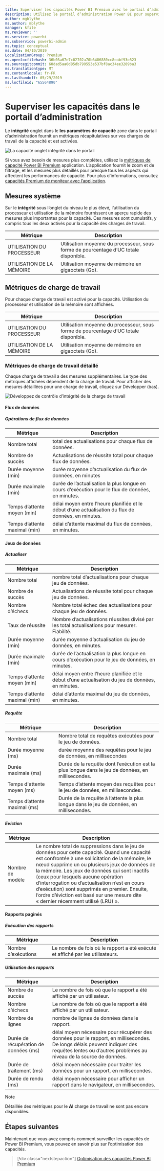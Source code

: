 ```yaml
---
title: Superviser les capacités Power BI Premium avec le portail d’administration
description: Utilisez le portail d’administration Power BI pour superviser vos capacités Premium.
author: mgblythe
ms.author: mblythe
manager: kfile
ms.reviewer: ''
ms.service: powerbi
ms.subservice: powerbi-admin
ms.topic: conceptual
ms.date: 04/10/2019
LocalizationGroup: Premium
ms.openlocfilehash: 36b03a67e7c02702a70b6486880cc8eabf93e823
ms.sourcegitcommit: 60dad5aa0d85db790553e537bf8ac34ee3289ba3
ms.translationtype: MT
ms.contentlocale: fr-FR
ms.lasthandoff: 05/29/2019
ms.locfileid: "65564890"
---
```

# <a name="monitor-capacities-in-the-admin-portal"></a>Superviser les capacités dans le portail d’administration

Le **intégrité** onglet dans le **les paramètres de capacité** zone dans le portail d’administration fournit un métriques récapitulatives sur vos charges de travail de la capacité et est activées.  

![La capacité onglet intégrité dans le portail](media/service-admin-premium-monitor-portal/admin-portal-health.png)

Si vous avez besoin de mesures plus complètes, utilisez la [métriques de capacité Power BI Premium](service-admin-premium-monitor-capacity.md) application. L’application fournit le zoom et de filtrage, et les mesures plus détaillés pour presque tous les aspects qui affectent les performances de capacité. Pour plus d’informations, consultez [capacités Premium de moniteur avec l’application](service-admin-premium-monitor-capacity.md).

## <a name="system-metrics"></a>Mesures système

Sur le **intégrité** sous l’onglet du niveau le plus élevé, l’utilisation du processeur et utilisation de la mémoire fournissent un aperçu rapide des mesures plus importantes pour la capacité. Ces mesures sont cumulatifs, y compris tous les deux activés pour la capacité des charges de travail.

| **Métrique** | **Description** |
| --- | --- |
| UTILISATION DU PROCESSEUR | Utilisation moyenne du processeur, sous forme de pourcentage d’UC totale disponible. |
| UTILISATION DE LA MÉMOIRE | Utilisation moyenne de mémoire en gigaoctets (Go).|

## <a name="workload-metrics"></a>Métriques de charge de travail

Pour chaque charge de travail est activé pour la capacité. Utilisation du processeur et utilisation de la mémoire sont affichées.

| **Métrique** | **Description** |
| --- | --- |
| UTILISATION DU PROCESSEUR | Utilisation moyenne du processeur, sous forme de pourcentage d’UC totale disponible. |
| UTILISATION DE LA MÉMOIRE | Utilisation moyenne de mémoire en gigaoctets (Go).|

### <a name="detailed-workload-metrics"></a>Métriques de charge de travail détaillé

Chaque charge de travail a des mesures supplémentaires. Le type des métriques affichées dépendent de la charge de travail. Pour afficher des mesures détaillées pour une charge de travail, cliquez sur Développer (bas).

![Développez de contrôle d’intégrité de la charge de travail](media/service-admin-premium-monitor-portal/admin-portal-health-expand.png)

#### <a name="dataflows"></a>Flux de données

##### <a name="dataflow-operations"></a>Opérations de flux de données

| **Métrique** | **Description** |
| --- | --- |
| Nombre total | total des actualisations pour chaque flux de données. |
| Nombre de succès | Actualisations de réussite total pour chaque flux de données.|
| Durée moyenne (min) | durée moyenne d’actualisation du flux de données, en minutes |
| Durée maximale (min) | durée de l’actualisation la plus longue en cours d’exécution pour le flux de données, en minutes. |
| Temps d’attente moyen (min) | délai moyen entre l’heure planifiée et le début d’une actualisation du flux de données, en minutes. |
| Temps d’attente maximal (min) | délai d’attente maximal du flux de données, en minutes.  |

#### <a name="datasets"></a>Jeux de données

##### <a name="refresh"></a>Actualiser

| **Métrique** | **Description** |
| --- | --- |
| Nombre total | nombre total d’actualisations pour chaque jeu de données. |
| Nombre de succès | Actualisations de réussite total pour chaque jeu de données. |
| Nombre d’échecs | Nombre total échec des actualisations pour chaque jeu de données. |
| Taux de réussite  | Nombre d’actualisations réussites divisé par les total actualisations pour mesurer. Fiabilité. |
| Durée moyenne (min) | durée moyenne d’actualisation du jeu de données, en minutes.  |
| Durée maximale (min) | durée de l’actualisation la plus longue en cours d’exécution pour le jeu de données, en minutes. |
| Temps d’attente moyen (min) | délai moyen entre l’heure planifiée et le début d’une actualisation du jeu de données, en minutes. |
| Temps d’attente maximal (min) | délai d’attente maximal du jeu de données, en minutes. |

##### <a name="query"></a>Requête

| **Métrique** | **Description** |
| --- | --- |
| Nombre total | Nombre total de requêtes exécutées pour le jeu de données. |
| Durée moyenne (ms) |durée moyenne des requêtes pour le jeu de données, en millisecondes|
| Durée maximale (ms) |Durée de la requête dont l’exécution est la plus longue dans le jeu de données, en millisecondes. |
| Temps d'attente moyen (ms) |Temps d’attente moyen des requêtes pour le jeu de données, en millisecondes. |
| Temps d’attente maximal (ms) |Durée de la requête à l’attente la plus longue dans le jeu de données, en millisecondes. |

##### <a name="eviction"></a>Eviction

| **Métrique** | **Description** |
| --- | --- |
| Nombre de modèle | Le nombre total de suppressions dans le jeu de données pour cette capacité. Quand une capacité est confrontée à une sollicitation de la mémoire, le nœud supprime un ou plusieurs jeux de données de la mémoire. Les jeux de données qui sont inactifs (ceux pour lesquels aucune opération d’interrogation ou d’actualisation n’est en cours d’exécution) sont supprimés en premier. Ensuite, l’ordre d’éviction est basé sur une mesure dite « dernier récemment utilisé (LRU) ». |

#### <a name="paginated-reports"></a>Rapports paginés

##### <a name="report-execution"></a>Exécution des rapports

| **Métrique** | **Description** |
| --- | --- |
| Nombre d’exécutions  | Le nombre de fois où le rapport a été exécuté et affiché par les utilisateurs.|

##### <a name="report-usage"></a>Utilisation des rapports

| **Métrique** | **Description** |
| --- | --- |
| Nombre de succès | Le nombre de fois où que le rapport a été affiché par un utilisateur. |
| Nombre d’échecs |Le nombre de fois où que le rapport a été affiché par un utilisateur.|
| Nombre de lignes |nombre de lignes de données dans le rapport. |
| Durée de récupération de données (ms) |délai moyen nécessaire pour récupérer des données pour le rapport, en millisecondes. De longs délais peuvent indiquer des requêtes lentes ou d’autres problèmes au niveau de la source de données.  |
| Durée de traitement (ms) |délai moyen nécessaire pour traiter les données pour un rapport, en millisecondes. |
| Durée de rendu (ms) |délai moyen nécessaire pour afficher un rapport dans le navigateur, en millisecondes. |

> [!NOTE]
> Détaillée des métriques pour le **AI** charge de travail ne sont pas encore disponibles.

## <a name="next-steps"></a>Étapes suivantes

Maintenant que vous avez compris comment surveiller les capacités de Power BI Premium, vous pouvez en savoir plus sur l’optimisation des capacités.

> [!div class="nextstepaction"]
> [Optimisation des capacités Power BI Premium](service-premium-capacity-optimize.md)

